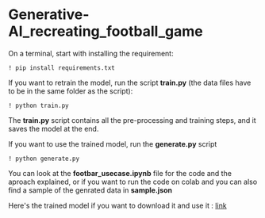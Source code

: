 # Generative-AI_recreating_football_game

On a terminal, start with installing the requirement:

    ! pip install requirements.txt

If you want to retrain the model, run the script **train.py** (the data files have to be in the same folder as the script):

    ! python train.py

The **train.py** script contains all the pre-processing and training steps, and it saves the model at the end.

If you want to use the trained model, run the **generate.py** script

    ! python generate.py

You can look at the **footbar_usecase.ipynb** file for the code and the aproach explained, or if you want to run the code on colab and you can also find a sample of the genrated data in **sample.json**

Here's the trained model if you want to download it and use it :  [link](https://drive.google.com/drive/folders/1-C-WPUgkU71mqgIw6OVDGbp3Hde_it2Z?usp=sharing)
